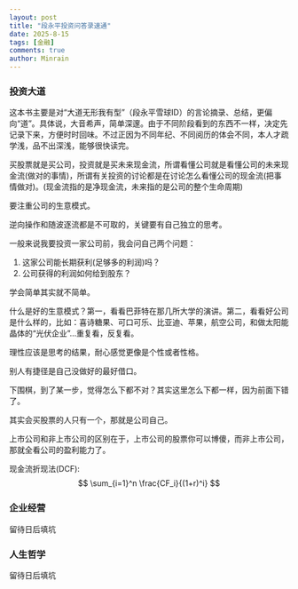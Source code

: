 ```yaml
---
layout: post
title: "段永平投资问答录速通"
date: 2025-8-15
tags: [金融]
comments: true
author: Minrain
---
```

### 投资大道
这本书主要是对“大道无形我有型”（段永平雪球ID）的言论摘录、总结，更偏向“道”。具体说，大音希声，简单深邃。由于不同阶段看到的东西不一样，决定先记录下来，方便时时回味。不过正因为不同年纪、不同阅历的体会不同，本人才疏学浅，品不出深浅，能够很快读完。

买股票就是买公司，投资就是买未来现金流，所谓看懂公司就是看懂公司的未来现金流(做对的事情)，所谓有关投资的讨论都是在讨论怎么看懂公司的现金流(把事情做对)。(现金流指的是净现金流，未来指的是公司的整个生命周期)

要注重公司的生意模式。

逆向操作和随波逐流都是不可取的，关键要有自己独立的思考。

一般来说我要投资一家公司前，我会问自己两个问题：
1. 这家公司能长期获利(足够多的利润)吗？
2. 公司获得的利润如何给到股东？

学会简单其实就不简单。

什么是好的生意模式？第一，看看巴菲特在那几所大学的演讲。第二，看看好公司是什么样的，比如：喜诗糖果、可口可乐、比亚迪、苹果，航空公司，和做太阳能晶体的“光伏企业”...重复看，反复看。

理性应该是思考的结果，耐心感觉更像是个性或者性格。

别人有捷径是自己没做好的最好借口。

下围棋，到了某一步，觉得怎么下都不对？其实这里怎么下都一样，因为前面下错了。

其实会买股票的人只有一个，那就是公司自己。

上市公司和非上市公司的区别在于，上市公司的股票你可以博傻，而非上市公司，那就全看公司的盈利能力了。

现金流折现法(DCF):
$$ \sum_{i=1}^n \frac{CF_i}{(1+r)^i} $$

### 企业经营
留待日后填坑

### 人生哲学
留待日后填坑



